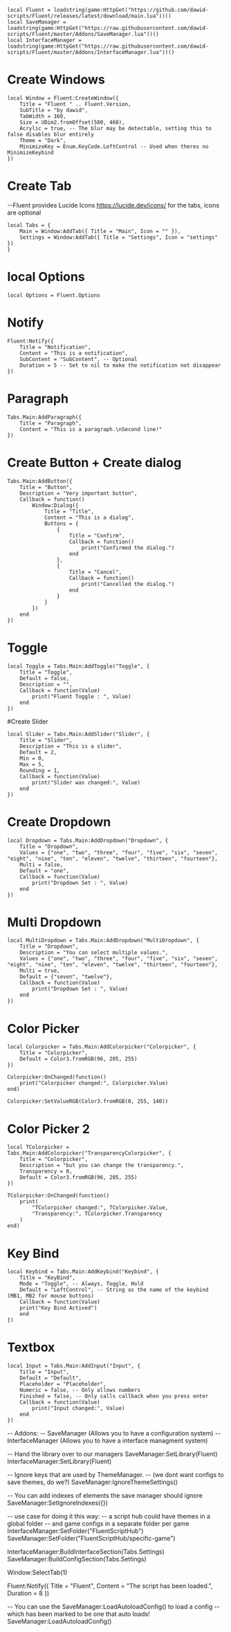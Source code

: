 ```
local Fluent = loadstring(game:HttpGet("https://github.com/dawid-scripts/Fluent/releases/latest/download/main.lua"))()
local SaveManager = loadstring(game:HttpGet("https://raw.githubusercontent.com/dawid-scripts/Fluent/master/Addons/SaveManager.lua"))()
local InterfaceManager = loadstring(game:HttpGet("https://raw.githubusercontent.com/dawid-scripts/Fluent/master/Addons/InterfaceManager.lua"))()
```

# Create Windows
```
local Window = Fluent:CreateWindow({
    Title = "Fluent " .. Fluent.Version,
    SubTitle = "by dawid",
    TabWidth = 160,
    Size = UDim2.fromOffset(580, 460),
    Acrylic = true, -- The blur may be detectable, setting this to false disables blur entirely
    Theme = "Dark",
    MinimizeKey = Enum.KeyCode.LeftControl -- Used when theres no MinimizeKeybind
})
```

# Create Tab
--Fluent provides Lucide Icons https://lucide.dev/icons/ for the tabs, icons are optional
```
local Tabs = {
    Main = Window:AddTab({ Title = "Main", Icon = "" }),
    Settings = Window:AddTab({ Title = "Settings", Icon = "settings" })
}
```

# local Options
```
local Options = Fluent.Options
```

# Notify
```
Fluent:Notify({
    Title = "Notification",
    Content = "This is a notification",
    SubContent = "SubContent", -- Optional
    Duration = 5 -- Set to nil to make the notification not disappear
})
```

# Paragraph
```
Tabs.Main:AddParagraph({
    Title = "Paragraph",
    Content = "This is a paragraph.\nSecond line!"
})
```
# Create Button + Create dialog
```
Tabs.Main:AddButton({
    Title = "Button",
    Description = "Very important button",
    Callback = function()
        Window:Dialog({
            Title = "Title",
            Content = "This is a dialog",
            Buttons = {
                {
                    Title = "Confirm",
                    Callback = function()
                        print("Confirmed the dialog.")
                    end
                },
                {
                    Title = "Cancel",
                    Callback = function()
                        print("Cancelled the dialog.")
                    end
                }
            }
        })
    end
})
```
# Toggle 

```
local Toggle = Tabs.Main:AddToggle("Toggle", {
    Title = "Toggle", 
    Default = false,
    Description = "",
    Callback = function(Value)
        print("Fluent Toggle : ", Value)
    end
})
```
#Create Slider

```
local Slider = Tabs.Main:AddSlider("Slider", {
    Title = "Slider",
    Description = "This is a slider",
    Default = 2,
    Min = 0,
    Max = 5,
    Rounding = 1,
    Callback = function(Value)
        print("Slider was changed:", Value)
    end
})
```

# Create Dropdown
```
local Dropdown = Tabs.Main:AddDropdown("Dropdown", {
    Title = "Dropdown",
    Values = {"one", "two", "three", "four", "five", "six", "seven", "eight", "nine", "ten", "eleven", "twelve", "thirteen", "fourteen"},
    Multi = false,
    Default = "one",
    Callback = function(Value)
        print("Dropdown Set : ", Value)
    end
})
```

# Multi Dropdown
```
local MultiDropdown = Tabs.Main:AddDropdown("MultiDropdown", {
    Title = "Dropdown",
    Description = "You can select multiple values.",
    Values = {"one", "two", "three", "four", "five", "six", "seven", "eight", "nine", "ten", "eleven", "twelve", "thirteen", "fourteen"},
    Multi = true,
    Default = {"seven", "twelve"},
    Callback = function(Value)
        print("Dropdown Set : ", Value)
    end
})
```
# Color Picker
```
local Colorpicker = Tabs.Main:AddColorpicker("Colorpicker", {
    Title = "Colorpicker",
    Default = Color3.fromRGB(96, 205, 255)
})

Colorpicker:OnChanged(function()
    print("Colorpicker changed:", Colorpicker.Value)
end)

Colorpicker:SetValueRGB(Color3.fromRGB(0, 255, 140))
```

# Color Picker 2
```
local TColorpicker = Tabs.Main:AddColorpicker("TransparencyColorpicker", {
    Title = "Colorpicker",
    Description = "but you can change the transparency.",
    Transparency = 0,
    Default = Color3.fromRGB(96, 205, 255)
})

TColorpicker:OnChanged(function()
    print(
        "TColorpicker changed:", TColorpicker.Value,
        "Transparency:", TColorpicker.Transparency
    )
end)
```

# Key Bind
```
local Keybind = Tabs.Main:AddKeybind("Keybind", {
    Title = "KeyBind",
    Mode = "Toggle", -- Always, Toggle, Hold
    Default = "LeftControl", -- String as the name of the keybind (MB1, MB2 for mouse buttons)
    Callback = function(Value)
	print("Key Bind Actived")
    end
})
```
# Textbox
```
local Input = Tabs.Main:AddInput("Input", {
    Title = "Input",
    Default = "Default",
    Placeholder = "Placeholder",
    Numeric = false, -- Only allows numbers
    Finished = false, -- Only calls callback when you press enter
    Callback = function(Value)
        print("Input changed:", Value)
    end
})
```


-- Addons:
-- SaveManager (Allows you to have a configuration system)
-- InterfaceManager (Allows you to have a interface managment system)

-- Hand the library over to our managers
SaveManager:SetLibrary(Fluent)
InterfaceManager:SetLibrary(Fluent)

-- Ignore keys that are used by ThemeManager.
-- (we dont want configs to save themes, do we?)
SaveManager:IgnoreThemeSettings()

-- You can add indexes of elements the save manager should ignore
SaveManager:SetIgnoreIndexes({})

-- use case for doing it this way:
-- a script hub could have themes in a global folder
-- and game configs in a separate folder per game
InterfaceManager:SetFolder("FluentScriptHub")
SaveManager:SetFolder("FluentScriptHub/specific-game")

InterfaceManager:BuildInterfaceSection(Tabs.Settings)
SaveManager:BuildConfigSection(Tabs.Settings)


Window:SelectTab(1)

Fluent:Notify({
    Title = "Fluent",
    Content = "The script has been loaded.",
    Duration = 8
})

-- You can use the SaveManager:LoadAutoloadConfig() to load a config
-- which has been marked to be one that auto loads!
SaveManager:LoadAutoloadConfig()
